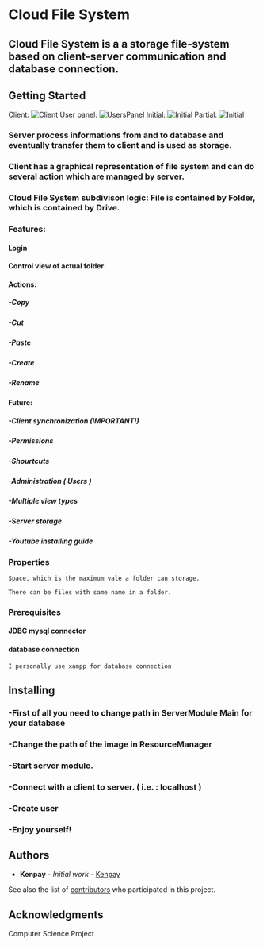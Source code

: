  # Cloud File System

## Cloud File System is a a storage file-system based on client-server communication and database connection.

## Getting Started

Client: ![Client](https://i.ibb.co/cYT5bXV/file-System.png)
User panel: ![UsersPanel](https://i.ibb.co/6wWb1Hb/users-Panel.png)
Initial: ![Initial](https://i.ibb.co/z2qNH12/initial-Capture.png)
Partial: ![Initial](https://i.ibb.co/7NfFCxY/wtf.png)

### Server process informations from and to database and eventually transfer them to client and is used as storage.

### Client has a graphical representation of file system and can do several action which are managed by server.

### Cloud File System subdivison logic: File is contained by Folder, which is contained by Drive.

### Features:
#### Login
#### Control view of actual folder
#### Actions:
##### -Copy
##### -Cut
##### -Paste
##### -Create
##### -Rename
#### Future:
##### -Client synchronization (IMPORTANT!)
##### -Permissions
##### -Shourtcuts
##### -Administration ( Users )
##### -Multiple view types
##### -Server storage
##### -Youtube installing guide

### Properties
```
Space, which is the maximum vale a folder can storage.
```
```
There can be files with same name in a folder.
```


### Prerequisites

#### JDBC mysql connector
#### database connection

```
I personally use xampp for database connection
```


## Installing

### -First of all you need to change path in ServerModule Main for your database
### -Change the path of the image in ResourceManager
### -Start server module.
### -Connect with a client to server. ( i.e. : localhost )
### -Create user
### -Enjoy yourself!


## Authors

* **Kenpay** - *Initial work* - [Kenpay](https://github.com/kenpay)

See also the list of [contributors](https://github.com/kenpay/cloud-file-system/contributors) who participated in this project.

## Acknowledgments

Computer Science Project
